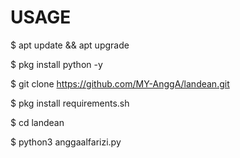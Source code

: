 
# USAGE
$ apt update && apt upgrade

$ pkg install python -y

$ git clone https://github.com/MY-AnggA/landean.git

$ pkg install requirements.sh

$ cd landean

$ python3 anggaalfarizi.py

